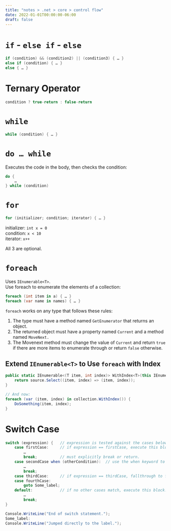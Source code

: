 ```yaml
---
title: "notes > .net > core > control flow"
date: 2022-01-01T00:00:00-06:00
draft: false
---
```


# `if` - `else if` - `else`
```csharp
if (condition) && (condition2) || (condition3) { … }
else if (condition) { … }
else { … }
```

# Ternary Operator
```cs
condition ? true-return : false-return
```

# `while`
```cs
while (condition) { … }
```

# `do … while`
Executes the code in the body, then checks the condition:
```cs
do {
	…
} while (condition)
```

# `for`
```cs
for (initializer; condition; iterator) { … } 
```
initializer:  `int x = 0`  
condition:    `x < 10`  
iterator:	 `x++`  

All 3 are optional.

# `foreach`
Uses `IEnumerable<T>`.  
Use foreach to enumerate the elements of a collection:
```cs
foreach (int item in a) { … }
foreach (var name in names) { … }
```

`foreach` works on any type that follows these rules:
1. The type must have a method named `GetEnumerator` that returns an object.
2. The returned object must have a property named `Current` and a method named `MoveNext.`
3. The Movenext method must change the value of `Current` and return `true` if there are more items to enumerate through or return `false` otherwise.

## Extend `IEnumerable<T>` to Use `foreach` with Index
```cs
public static IEnumerable<(T item, int index)> WithIndex<T>(this IEnumerable<T> source) {
    return source.Select((item, index) => (item, index));
}

// And now:
foreach (var (item, index) in collection.WithIndex()) {
	DoSomething(item, index);
}
```

# Switch Case
```cs
switch (expression) {	// expression is tested against the cases below.
	case firstCase:	    // if expression == firstCase, execute this block.
		…
		break;		    // must explicitly break or return.
	case secondCase when (otherCondition):	// use the when keyword to define another condition
		…
		break;
	case thirdCase:	    // if expression == thirdCase, fallthrough to fourthCase and execute that block.
	case fourthCase:
		goto Some_label;
	default:		    // if no other cases match, execute this block.
		…
		break;
}

Console.WriteLine("End of switch statement.");
Some_label:
Console.WriteLine("Jumped directly to the label.");
```